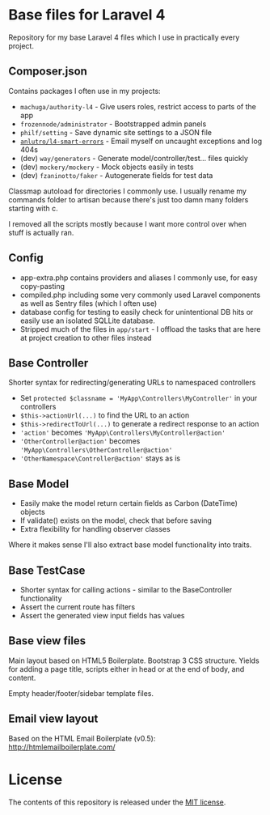 # Base files for Laravel 4
Repository for my base Laravel 4 files which I use in practically every project.

## Composer.json
Contains packages I often use in my  projects:

- `machuga/authority-l4` - Give users roles, restrict access to parts of the app
- `frozennode/administrator` - Bootstrapped admin panels
- `philf/setting` - Save dynamic site settings to a JSON file
- [`anlutro/l4-smart-errors`](https://github.com/anlutro/laravel-4-smart-errors) - Email myself on uncaught exceptions and log 404s
- (dev) `way/generators` - Generate model/controller/test... files quickly
- (dev) `mockery/mockery` - Mock objects easily in tests
- (dev) `fzaninotto/faker` - Autogenerate fields for test data

Classmap autoload for directories I commonly use. I usually rename my commands folder to artisan because there's just too damn many folders starting with c.

I removed all the scripts mostly because I want more control over when stuff is actually ran.

## Config
- app-extra.php contains providers and aliases I commonly use, for easy copy-pasting
- compiled.php including some very commonly used Laravel components as well as Sentry files (which I often use)
- database config for testing to easily check for unintentional DB hits or easily use an isolated SQLLite database.
- Stripped much of the files in `app/start` - I offload the tasks that are here at project creation to other files instead

## Base Controller
Shorter syntax for redirecting/generating URLs to namespaced controllers

- Set `protected $classname = 'MyApp\Controllers\MyController'` in your controllers
- `$this->actionUrl(...)` to find the URL to an action
- `$this->redirectToUrl(...)` to generate a redirect response to an action
- `'action'` becomes `'MyApp\Controllers\MyController@action'`
- `'OtherController@action'` becomes `'MyApp\Controllers\OtherController@action'`
- `'OtherNamespace\Controller@action'` stays as is

## Base Model
- Easily make the model return certain fields as Carbon (DateTime) objects
- If validate() exists on the model, check that before saving
- Extra flexibility for handling observer classes

Where it makes sense I'll also extract base model functionality into traits.

## Base TestCase
- Shorter syntax for calling actions - similar to the BaseController functionality
- Assert the current route has filters
- Assert the generated view input fields has values

## Base view files
Main layout based on HTML5 Boilerplate. Bootstrap 3 CSS structure. Yields for adding a page title, scripts either in head or at the end of body, and content.

Empty header/footer/sidebar template files.

## Email view layout
Based on the HTML Email Boilerplate (v0.5): http://htmlemailboilerplate.com/

# License
The contents of this repository is released under the [MIT license](http://opensource.org/licenses/MIT).